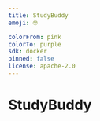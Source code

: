```yaml
---
title: StudyBuddy
emoji: 🤓

colorFrom: pink
colorTo: purple
sdk: docker
pinned: false
license: apache-2.0
---
```


# StudyBuddy
